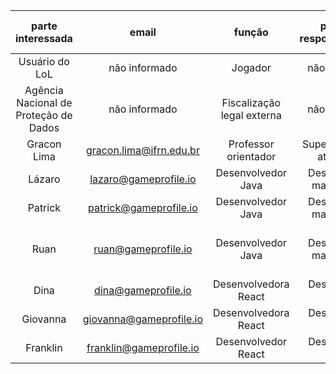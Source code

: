 |         **parte interessada**         |        **email**        |         **função**         | **principal responsabilidade** |      **responsabilidades complementares**      | **interesse no projeto** | **importância** |
|:-------------------------------------:|:-----------------------:|:--------------------------:|:------------------------------:|:----------------------------------------------:|:------------------------:|:---------------:|
|             Usuário do LoL            |      não informado      |           Jogador          |          não informado         |                  não informado                 |           Baixa          |       Alta      |
| Agência Nacional de Proteção de Dados |      não informado      | Fiscalização legal externa |          não informado         |                  não informado                 |           Média          |       Alta      |
|              Gracon Lima              | gracon.lima@ifrn.edu.br |    Professor orientador    |   Supervisionar as atividades  |                  não informado                 |           Média          |       Alta      |
|                 Lázaro                |  lazaro@gameprofile.io  |     Desenvolvedor Java     |   Desenvolver e manter a API   |         definir as partes interessadas         |           Alta           |       Alta      |
|                Patrick                |  patrick@gameprofile.io |     Desenvolvedor Java     |   Desenvolver e manter a API   |             implementação em nuvem             |           Alta           |       Alta      |
|                  Ruan                 |   ruan@gameprofile.io   |     Desenvolvedor Java     |   Desenvolver e manter a API   | liderança do grupo; <br>implementação em nuvem |           Alta           |       Alta      |
|                  Dina                 |   dina@gameprofile.io   |    Desenvolvedora React    |       Desenvolver a UI/UX      |             criação da landing page            |           Alta           |       Alta      |
|                Giovanna               | giovanna@gameprofile.io |    Desenvolvedora React    |       Desenvolver a UI/UX      |                    revisora                    |           Alta           |       Alta      |
|                Franklin               | franklin@gameprofile.io |     Desenvolvedor React    |       Desenvolver a UI/UX      |                     revisor                    |           Alta           |       Alta      |
